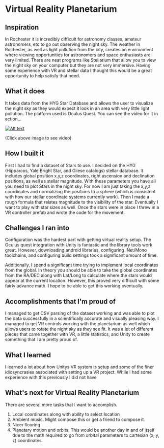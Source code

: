 
# Virtual Reality Planetarium
## Inspiration
In Rochester it is incredibly difficult for astronomy classes, amateur astronomers, etc to go out observing the night sky.  The weather in Rochester, as well as light pollution from the city, creates an environment where viewing opportunities for astronomers and space enthusiasts are very limited.  There are neat programs like Stellarium that allow you to view the night sky on your computer but they are not very immersive.  Having some experience with VR and stellar data I thought this would be a great opportunity to help satisfy that need.  

## What it does
It takes data from the HYG Star Database and allows the user to visualize the night sky as they would expect it look in an area with very little light pollution.  The platform used is Oculus Quest.  You can see the video for it in action...

[![Alt text](https://img.youtube.com/vi/ibaOJzUnTQU/0.jpg)](https://www.youtube.com/watch?v=ibaOJzUnTQU&feature=youtu.be)

(Click above image to see video)

## How I built it
First I had to find a dataset of Stars to use.  I decided on the HYG (Hipparcos, Yale Bright Star, and Gliese catalogs) stellar database.  It includes global position x,y,z coordinates, right ascension and declination positions, as well as stellar magnitude.  With these parameters you have all you need to plot Stars in the night sky.  For now I am just taking the x,y,z coordinates and normalizing the positions to a sphere (which is consistent with how our stellar coordinate systems currently work).  Then I made a rough formula that relates magnitude to the visibility of the star.  Eventually I want to play with star sizes as well.  Once the stars were in place I threw in a VR controller prefab and wrote the code for the movement.

## Challenges I ran into
Configuration was the hardest part with getting virtual reality setup.  The Oculus quest integration with Unity is fantastic and the library tools work great.  However, downloading android libraries, configuring .Net/Mono toolchains, and configuring build settings took a significant amount of time.

Additionally, I spend a significant time trying to implement local coordinates from the global.  In theory you should be able to take the global coordinates from the RA/DEC along with Lat/Long to calculate where the stars would appear at the current location.  However, this proved very difficult with some fairly advance math.  I hope to be able to get this working eventually. 

## Accomplishments that I'm proud of
I managed to get CSV parsing of the dataset working and was able to plot the data successfully in a scientifically accurate and visually pleasing way.  I managed to get VR controls working with the planetarium as well which allows users to rotate the night sky as they see fit.  It was a lot of different pieces that came together with VR, a little statistics, and Unity to create something that I am pretty proud of.

## What I learned
I learned a lot about how Unitys VR system is setup and some of the finer idiosyncrasies associated with setting up a VR project.  While I had some experience with this previously I did not have 

## What's next for Virtual Reality Planetarium
There are several more tasks that I want to accomplish.
1) Local coordinates along with ability to select location
2) Ambient music.  Might compose this or get a friend to compose it.
3) Nicer flooring
4) Planetary motion and orbits.  This would be another day in and of itself due to the math required to go from orbital parameters to cartesian (x, y, z) coordinates. 

